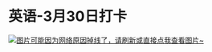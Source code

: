 # 英语-3月30日打卡

[![图片可能因为网络原因掉线了，请刷新或直接点我查看图片~](https://cdn.jsdelivr.net/gh/ylsislove/image-home/test/20210330230347.jpg)](https://cdn.jsdelivr.net/gh/ylsislove/image-home/test/20210330230347.jpg)
